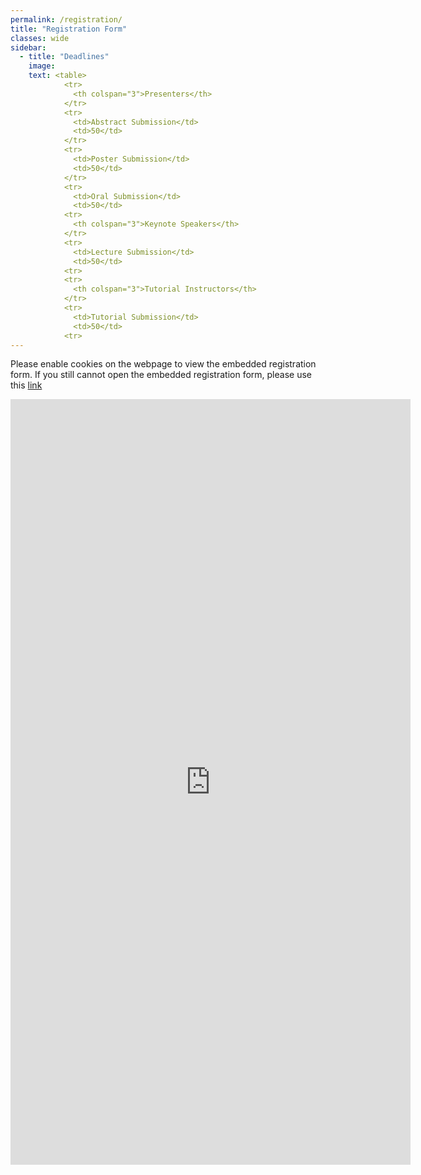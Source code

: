 ```yaml
---
permalink: /registration/
title: "Registration Form"
classes: wide
sidebar:
  - title: "Deadlines"
    image: 
    text: <table> 
            <tr>
              <th colspan="3">Presenters</th>
            </tr>
            <tr>
              <td>Abstract Submission</td>
              <td>50</td>
            </tr>
            <tr>
              <td>Poster Submission</td>
              <td>50</td>
            </tr>
            <tr>
              <td>Oral Submission</td>
              <td>50</td>
            <tr>
              <th colspan="3">Keynote Speakers</th>
            </tr>
            <tr>
              <td>Lecture Submission</td>
              <td>50</td>
            <tr>
            <tr>
              <th colspan="3">Tutorial Instructors</th>
            </tr>
            <tr>
              <td>Tutorial Submission</td>
              <td>50</td>
            <tr>
---
```

Please enable cookies on the webpage to view the embedded registration form. If you still cannot open the embedded registration form, please use this <a href="https://docs.google.com/forms/d/e/1FAIpQLSfgP6VYTzfb77hLmNBHUnKOH2FcWfTylB8MXRATSOYa5giN2A/viewform?usp=sf_link">link</a>

<iframe src="https://docs.google.com/forms/d/e/1FAIpQLSfgP6VYTzfb77hLmNBHUnKOH2FcWfTylB8MXRATSOYa5giN2A/viewform?embedded=true" width="640" height="1225" frameborder="0" marginheight="0" marginwidth="0">Loading…</iframe>
